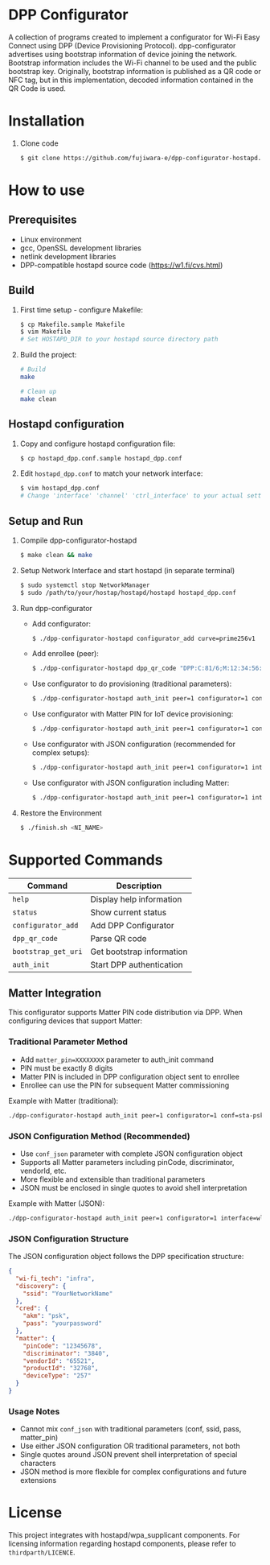 # DPP Configurator

A collection of programs created to implement a configurator for Wi-Fi Easy Connect using DPP (Device Provisioning Protocol). dpp-configurator advertises using bootstrap information of device joining the network. Bootstrap information includes the Wi-Fi channel to be used and the public bootstrap key. Originally, bootstrap information is published as a QR code or NFC tag, but in this implementation, decoded information contained in the QR Code is used.

# Installation
1. Clone code
   ```bash
   $ git clone https://github.com/fujiwara-e/dpp-configurator-hostapd.git
   ```

# How to use

## Prerequisites
- Linux environment
- gcc, OpenSSL development libraries
- netlink development libraries
- DPP-compatible hostapd source code (https://w1.fi/cvs.html)

## Build

1. First time setup - configure Makefile:
   ```bash
   $ cp Makefile.sample Makefile
   $ vim Makefile
   # Set HOSTAPD_DIR to your hostapd source directory path
   ```

2. Build the project:
   ```bash
   # Build
   make

   # Clean up
   make clean
   ```

## Hostapd configuration

1. Copy and configure hostapd configuration file:
   ```bash
   $ cp hostapd_dpp.conf.sample hostapd_dpp.conf
   ```

2. Edit `hostapd_dpp.conf` to match your network interface:
   ```bash
   $ vim hostapd_dpp.conf
   # Change 'interface' 'channel' 'ctrl_interface' to your actual settings 
   ```

## Setup and Run

1. Compile dpp-configurator-hostapd
   ```bash
   $ make clean && make
   ```

2. Setup Network Interface and start hostapd (in separate terminal)
   ```bash
   $ sudo systemctl stop NetworkManager
   $ sudo /path/to/your/hostap/hostapd/hostapd hostapd_dpp.conf
   ```

3. Run dpp-configurator

   - Add configurator:
     ```bash
     $ ./dpp-configurator-hostapd configurator_add curve=prime256v1
     ```
   - Add enrollee (peer):
     ```bash
     $ ./dpp-configurator-hostapd dpp_qr_code "DPP:C:81/6;M:12:34:56:78:90:ab;K:MDkwEwYH...6DjUD8=;;"
     ```
   - Use configurator to do provisioning (traditional parameters):
     ```bash
     $ ./dpp-configurator-hostapd auth_init peer=1 configurator=1 conf=sta-psk interface=<network-interface> ssid=TestNetwork pass=test123
     ```

   - Use configurator with Matter PIN for IoT device provisioning:
     ```bash
     $ ./dpp-configurator-hostapd auth_init peer=1 configurator=1 conf=sta-psk interface=<network-interface> ssid=TestNetwork pass=test123 matter_pin=12345678
     ```

   - Use configurator with JSON configuration (recommended for complex setups):
     ```bash
     $ ./dpp-configurator-hostapd auth_init peer=1 configurator=1 interface=<network-interface> conf_json='{"wi-fi_tech":"infra","discovery":{"ssid":"TestNetwork"},"cred":{"akm":"psk","pass":"test123"}}'
     ```

   - Use configurator with JSON configuration including Matter:
     ```bash
     $ ./dpp-configurator-hostapd auth_init peer=1 configurator=1 interface=<network-interface> conf_json='{"wi-fi_tech":"infra","discovery":{"ssid":"TestNetwork"},"cred":{"akm":"psk","pass":"test123"},"matter":{"pinCode":"12345678","discriminator":"3840","vendorId":"65521"}}'
     ```

4. Restore the Environment
   ```bash
   $ ./finish.sh <NI_NAME>
   ```

# Supported Commands

| Command             | Description               |
| ------------------- | ------------------------- |
| `help`              | Display help information  |
| `status`            | Show current status       |
| `configurator_add`  | Add DPP Configurator      |
| `dpp_qr_code`       | Parse QR code             |
| `bootstrap_get_uri` | Get bootstrap information |
| `auth_init`         | Start DPP authentication  |

## Matter Integration

This configurator supports Matter PIN code distribution via DPP. When configuring devices that support Matter:

### Traditional Parameter Method
- Add `matter_pin=XXXXXXXX` parameter to auth_init command
- PIN must be exactly 8 digits
- Matter PIN is included in DPP configuration object sent to enrollee
- Enrollee can use the PIN for subsequent Matter commissioning

Example with Matter (traditional):
```bash
./dpp-configurator-hostapd auth_init peer=1 configurator=1 conf=sta-psk interface=wlan0 ssid=IoTNetwork pass=secret123 matter_pin=87654321
```

### JSON Configuration Method (Recommended)
- Use `conf_json` parameter with complete JSON configuration object
- Supports all Matter parameters including pinCode, discriminator, vendorId, etc.
- More flexible and extensible than traditional parameters
- JSON must be enclosed in single quotes to avoid shell interpretation

Example with Matter (JSON):
```bash
./dpp-configurator-hostapd auth_init peer=1 configurator=1 interface=wlan0 conf_json='{"wi-fi_tech":"infra","discovery":{"ssid":"IoTNetwork"},"cred":{"akm":"psk","pass":"secret123"},"matter":{"pinCode":"87654321","discriminator":"3840","vendorId":"65521","productId":"32768"}}'
```

### JSON Configuration Structure
The JSON configuration object follows the DPP specification structure:
```json
{
  "wi-fi_tech": "infra",
  "discovery": {
    "ssid": "YourNetworkName"
  },
  "cred": {
    "akm": "psk",
    "pass": "yourpassword"
  },
  "matter": {
    "pinCode": "12345678",
    "discriminator": "3840",
    "vendorId": "65521",
    "productId": "32768",
    "deviceType": "257"
  }
}
```

### Usage Notes
- Cannot mix `conf_json` with traditional parameters (conf, ssid, pass, matter_pin)
- Use either JSON configuration OR traditional parameters, not both
- Single quotes around JSON prevent shell interpretation of special characters
- JSON method is more flexible for complex configurations and future extensions

# License

This project integrates with hostapd/wpa_supplicant components. For licensing information regarding hostapd components, please refer to `thirdparth/LICENCE`.